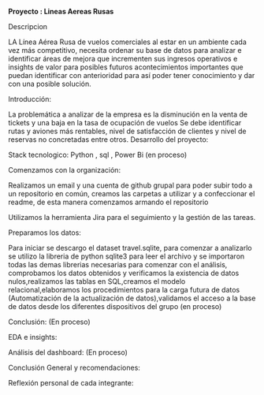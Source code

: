 **Proyecto : Lineas Aereas Rusas**

Descripcion 

LA Línea Aérea Rusa de vuelos comerciales al estar en un ambiente cada vez más competitivo, necesita ordenar su base de datos para analizar e identificar áreas de mejora que incrementen sus ingresos operativos e insights de valor para posibles futuros acontecimientos importantes que puedan identificar con anterioridad para así poder tener conocimiento y dar con una posible solución.

Introducción:

La problemática a analizar de la empresa es la disminución en la venta de tickets y una baja en la tasa de ocupación de vuelos
Se debe identificar rutas y aviones más rentables, nivel de satisfacción de clientes y nivel de reservas no concretadas entre otros.
Desarrollo del proyecto:

Stack tecnologico:
Python , sql , Power Bi (en proceso)

Comenzamos con la organización:

Realizamos un email y una cuenta de github grupal para poder subir todo a un repositorio en común, creamos las carpetas a utilizar y a confeccionar el readme, de esta manera comenzamos armando el repositorio 

Utilizamos  la herramienta Jira para el seguimiento y la gestión de las tareas.

Preparamos los datos:

Para iniciar se descargo el dataset travel.sqlite, para comenzar a analizarlo se utilizo la libreria de python sqlite3 para leer el archivo  y se importaron todas las demas librerias necesarias para comenzar con el análisis, comprobamos los datos obtenidos y verificamos la existencia de datos nulos,realizamos las tablas en SQL,creamos el modelo relacional,elaboramos los procedimientos para la carga futura de datos (Automatización de la actualización de datos),validamos el acceso a la base de datos desde los diferentes dispositivos del grupo
(en proceso)

Conclusión:
(En proceso)

EDA e insights:

Análisis del dashboard:
(En proceso)

Conclusión General y recomendaciones:

Reflexión personal de cada integrante:
